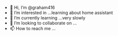 - 👋 Hi, I’m @graham416
- 👀 I’m interested in ...learning about home assistant
- 🌱 I’m currently learning ...very slowly
- 💞️ I’m looking to collaborate on ...
- 📫 How to reach me ...

<!---
graham416/graham416 is a ✨ special ✨ repository because its `README.md` (this file) appears on your GitHub profile.
You can click the Preview link to take a look at your changes.
--->
